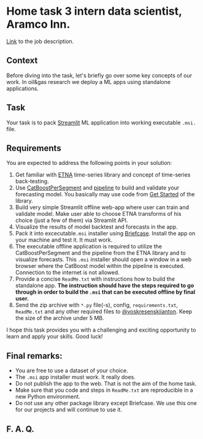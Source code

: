 # H**ome task 3** intern data scientist, Aramco Inn.

[Link](https://www.notion.so/Intern-data-scientist-Aramco-Inn-26a38b74254042428e42dbb5bc28d6b8?pvs=21) to the job description.

## Context

Before diving into the task, let's briefly go over some key concepts of our work. In oil&gas research we deploy a ML apps using standalone applications.

## Task

Your task is to pack [Streamlit](https://streamlit.io) ML application into working executable `.msi.` file.

## Requirements

You are expected to address the following points in your solution:

1. Get familiar with [ETNA](https://github.com/tinkoff-ai/etna) time-series library and concept of time-series back-testing.
2. Use [CatBoostPerSegment](https://etna-docs.netlify.app/api/etna.models.catboost.catboostpersegmentmodel#etna.models.catboost.CatBoostPerSegmentModel) and [pipeline](https://etna-docs.netlify.app/api/etna.pipeline.pipeline.pipeline#etna.pipeline.pipeline.Pipeline) to build and validate your forecasting model. You basically may use code from [Get Started](https://github.com/tinkoff-ai/etna#get-started) of the library. 
3. Build very simple Streamlit offline web-app where user can train and validate model. Make user able to choose ETNA transforms of his choice (just a few of them) via Streamlit API.
4. Visualize the results of model backtest and forecasts in the app.
5. Pack it into excecutable`.msi` installer using [Briefcase](https://briefcase.readthedocs.io/en/latest/). Install the app on your machine and test it. It must work.
6. The executable offline application is required to utilize the CatBoostPerSegment and the pipeline from the ETNA library and to visualize forecasts. This `.msi` installer should open a window in a web browser where the CatBoost model within the pipeline is executed. Connection to the internet is not allowed.
7. Provide a concise `ReadMe.txt` with instructions how to build the standalone app. **The instruction should have the steps required to go through in order to build the `.msi` that can be executed offline by final user.** 
8. Send the zip archive with `*.py` file(-s), config, `requirements.txt`, `ReadMe.txt` and any other required files to [@voskresenskiianton](http://voskresenskiianton.t.me/). Keep the size of the archive under 5 MB.

I hope this task provides you with a challenging and exciting opportunity to learn and apply your skills. Good luck!

## Final remarks:

- You are free to use a dataset of your choice.
- The `.msi` app installer must work. It really does.
- Do not publish the app to the web. That is not the aim of the home task.
- Make sure that you code and steps in `ReadMe.txt` are reproducible in a new Python environment.
- Do not use any other package library except Briefcase. We use this one for our projects and will continue to use it.

## F. A. Q.
